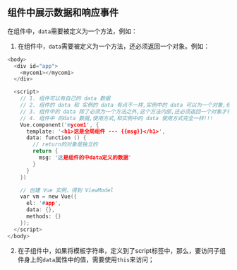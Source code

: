 ## 组件中展示数据和响应事件

在组件中，`data`需要被定义为一个方法，例如：

1. 在组件中，`data`需要被定义为一个方法，还必须返回一个对象。例如：

```h
<body>
  <div id="app">
    <mycom1></mycom1>
  </div>

  <script>
    // 1. 组件可以有自己的 data 数据
    // 2. 组件的 data 和 实例的 data 有点不一样,实例中的 data 可以为一个对象,但是组件中的 data 必须是一个方法
    // 3. 组件中的 data 除了必须为一个方法之外,这个方法内部,还必须返回一个对象才行;
    // 4. 组件中 的data 数据,使用方式,和实例中的 data 使用方式完全一样!!!
    Vue.component('mycom1', {
      template: '<h1>这是全局组件 --- {{msg}}</h1>',
      data: function () {
      	// return的对象是独立的
        return {
          msg: '这是组件的中data定义的数据'
        }
      }
    })

    // 创建 Vue 实例，得到 ViewModel
    var vm = new Vue({
      el: '#app',
      data: {},
      methods: {}
    });
  </script>
</body>

```

2. 在子组件中，如果将模板字符串，定义到了script标签中，那么，要访问子组件身上的`data`属性中的值，需要使用`this`来访问；

